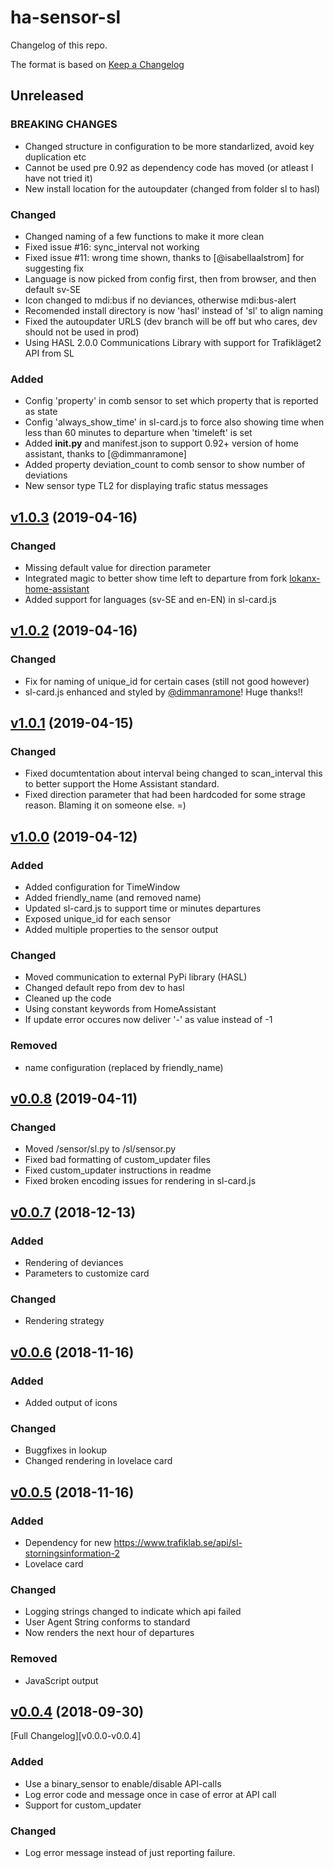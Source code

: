 # ha-sensor-sl

Changelog of this repo.

The format is based on [Keep a Changelog][keep-a-changelog]
<!-- and this project adheres to [Semantic Versioning][semantic-versioning]. -->

## Unreleased

### BREAKING CHANGES
- Changed structure in configuration to be more standarlized, avoid key duplication etc
- Cannot be used pre 0.92 as dependency code has moved (or atleast I have not tried it)
- New install location for the autoupdater (changed from folder sl to hasl)

### Changed
- Changed naming of a few functions to make it more clean
- Fixed issue #16: sync_interval not working
- Fixed issue #11: wrong time shown, thanks to [@isabellaalstrom] for suggesting fix
- Language is now picked from config first, then from browser, and then default sv-SE
- Icon changed to mdi:bus if no deviances, otherwise mdi:bus-alert
- Recomended install directory is now 'hasl' instead of 'sl' to align naming
- Fixed the autoupdater URLS (dev branch will be off but who cares, dev should not be used in prod)
- Using HASL 2.0.0 Communications Library with support for Trafikläget2 API from SL

### Added
- Config 'property' in comb sensor to set which property that is reported as state
- Config 'always_show_time' in sl-card.js to force also showing time when less than 60 minutes to departure when 'timeleft' is set
- Added __init.py__ and manifest.json to support 0.92+ version of home assistant, thanks to [@dimmanramone] 
- Added property deviation_count to comb sensor to show number of deviations
- New sensor type TL2 for displaying trafic status messages

## [v1.0.3] (2019-04-16)

### Changed
- Missing default value for direction parameter
- Integrated magic to better show time left to departure from fork [lokanx-home-assistant](https://github.com/lokanx-home-assistant/ha-sensor-sl/commit/df7de55f040a7fab5b15be176ec5d61400b1dbba)
- Added support for languages (sv-SE and en-EN) in sl-card.js

## [v1.0.2] (2019-04-16)

### Changed
- Fix for naming of unique_id for certain cases (still not good however)
- sl-card.js enhanced and styled by [@dimmanramone](https://github.com/dimmanramone)! Huge thanks!!

## [v1.0.1] (2019-04-15)

### Changed
- Fixed documtentation about interval being changed to scan_interval this to better support the Home Assistant standard.
- Fixed direction parameter that had been hardcoded for some strage reason. Blaming it on someone else. =)

## [v1.0.0] (2019-04-12)

### Added
- Added configuration for TimeWindow
- Added friendly_name (and removed name)
- Updated sl-card.js to support time or minutes departures
- Exposed unique_id for each sensor
- Added multiple properties to the sensor output

### Changed
- Moved communication to external PyPi library (HASL)
- Changed default repo from dev to hasl
- Cleaned up the code
- Using constant keywords from HomeAssistant
- If update error occures now deliver '-' as value instead of -1

### Removed
- name configuration (replaced by friendly_name)

## [v0.0.8] (2019-04-11)

### Changed
- Moved /sensor/sl.py to /sl/sensor.py
- Fixed bad formatting of custom_updater files
- Fixed custom_updater instructions in readme
- Fixed broken encoding issues for rendering in sl-card.js

## [v0.0.7] (2018-12-13)

### Added
- Rendering of deviances
- Parameters to customize card

### Changed
- Rendering strategy

## [v0.0.6] (2018-11-16)

### Added
- Added output of icons

### Changed
- Buggfixes in lookup
- Changed rendering in lovelace card

## [v0.0.5] (2018-11-16)

### Added
- Dependency for new https://www.trafiklab.se/api/sl-storningsinformation-2
- Lovelace card

### Changed
- Logging strings changed to indicate which api failed
- User Agent String conforms to standard
- Now renders the next hour of departures

### Removed
- JavaScript output

## [v0.0.4] (2018-09-30)

[Full Changelog][v0.0.0-v0.0.4]

### Added
- Use a binary_sensor to enable/disable API-calls
- Log error code and message once in case of error at API call
- Support for custom_updater

### Changed
- Log error message instead of just reporting failure.

[keep-a-changelog]: http://keepachangelog.com/en/1.0.0/
[v1.0.4]: https://github.com/dsorlov/ha-sensor-sl/tree/v1.0.4
[v1.0.3]: https://github.com/dsorlov/ha-sensor-sl/tree/v1.0.3
[v1.0.2]: https://github.com/dsorlov/ha-sensor-sl/tree/v1.0.2
[v1.0.1]: https://github.com/dsorlov/ha-sensor-sl/tree/v1.0.1
[v1.0.0]: https://github.com/dsorlov/ha-sensor-sl/tree/v1.0.0
[v0.0.8]: https://github.com/dsorlov/ha-sensor-sl/tree/v0.0.8
[v0.0.7]: https://github.com/dsorlov/ha-sensor-sl/tree/v0.0.7
[v0.0.6]: https://github.com/dsorlov/ha-sensor-sl/tree/v0.0.6
[v0.0.5]: https://github.com/dsorlov/ha-sensor-sl/tree/v0.0.5
[v0.0.4]: https://github.com/fredrikbaberg/ha-sensor-sl/tree/v0.0.4
